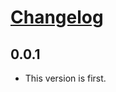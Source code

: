# [Changelog](https://github.com/fakedrake/overlay_parse/releases)

## 0.0.1

* This version is first.
